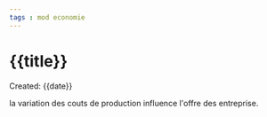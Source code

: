 ```yaml
---
tags : mod economie
---
```

# {{title}}
Created: {{date}}

la variation des couts de production influence l'offre des entreprise.
